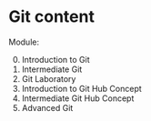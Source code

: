 # Git content

Module:

0. Introduction to Git
1. Intermediate Git
2. Git Laboratory
3. Introduction to Git Hub Concept
4. Intermediate Git Hub Concept
5. Advanced Git
